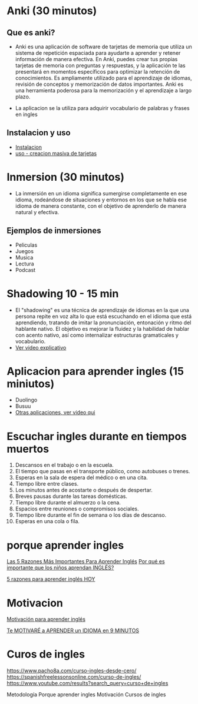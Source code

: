 # Anki (30 minutos)
## Que es anki?
* Anki es una aplicación de software de tarjetas de memoria que utiliza un sistema de repetición espaciada para ayudarte a aprender y retener información de manera efectiva. En Anki, puedes crear tus propias tarjetas de memoria con preguntas y respuestas, y la aplicación te las presentará en momentos específicos para optimizar la retención de conocimientos. Es ampliamente utilizado para el aprendizaje de idiomas, revisión de conceptos y memorización de datos importantes. Anki es una herramienta poderosa para la memorización y el aprendizaje a largo plazo.

* La aplicacion se la utiliza para adquirir vocabulario de palabras y frases en ingles
## Instalacion y uso
* [Instalacion](https://www.youtube.com/watch?v=UEhtMZagfTA)    
* [uso - creacion masiva de tarjetas](https://www.youtube.com/watch?v=qH2qpkwL9Wk&t=375s)

# Inmersion (30 minutos)
* La inmersión en un idioma significa sumergirse completamente en ese idioma, rodeándose de situaciones y entornos en los que se habla ese idioma de manera constante, con el objetivo de aprenderlo de manera natural y efectiva.

## Ejemplos de inmersiones
* Peliculas
* Juegos
* Musica
* Lectura
* Podcast

# Shadowing 10 - 15 min
* El "shadowing" es una técnica de aprendizaje de idiomas en la que una persona repite en voz alta lo que está escuchando en el idioma que está aprendiendo, tratando de imitar la pronunciación, entonación y ritmo del hablante nativo. El objetivo es mejorar la fluidez y la habilidad de hablar con acento nativo, así como internalizar estructuras gramaticales y vocabulario.
* [Ver video explicativo](https://www.youtube.com/watch?v=c3KkO-3rN8A)

# Aplicacion para aprender ingles (15 miniutos)
* Duolingo
* Busuu
* [Otras aplicaciones, ver video qui](https://www.youtube.com/watch?v=c3KkO-3rN8A)
# Escuchar ingles durante en tiempos muertos
1. Descansos en el trabajo o en la escuela.
1. El tiempo que pasas en el transporte público, como autobuses o trenes.
1. Esperas en la sala de espera del médico o en una cita.
1. Tiempo libre entre clases.
1. Los minutos antes de acostarte o después de despertar.
1. Breves pausas durante las tareas domésticas.
1. Tiempo libre durante el almuerzo o la cena.
1. Espacios entre reuniones o compromisos sociales.
1. Tiempo libre durante el fin de semana o los días de descanso.
1. Esperas en una cola o fila.

# porque aprender ingles
[Las 5 Razones Más Importantes Para Aprender Inglés](https://www.youtube.com/watch?v=ga5AhdeE1Xc&t=181s)
[Por qué es importante que los niños aprendan INGLÉS?](https://www.youtube.com/watch?v=h8pwlUunkIM)

[5 razones para aprender inglés HOY](https://www.youtube.com/watch?v=GvG-PYVMXHc&t=2s)

# Motivacion
[Motivación para aprender inglés](https://www.youtube.com/watch?v=RKORuzANz8c)

[Te MOTIVARÉ a APRENDER un IDIOMA en 9 MINUTOS](https://www.youtube.com/watch?v=iUe7aLmFOcQ)

# Curos de ingles
https://www.pacho8a.com/curso-ingles-desde-cero/
https://spanishfreelessonsonline.com/curso-de-ingles/
https://www.youtube.com/results?search_query=curso+de+ingles





Metodología
Porque aprender ingles
Motivación
Cursos de ingles

